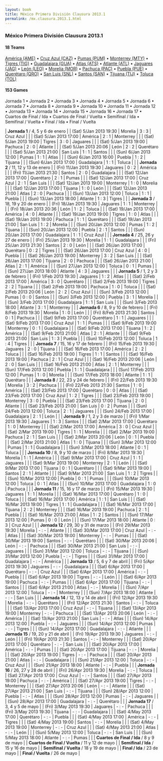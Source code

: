 ```yaml
---
layout: book
title: México Primera División Clausura 2013.1
permalink: /mx.clausura.2013.1.html
---
```



### México Primera División Clausura 2013.1


#### 18 Teams


 [América (AME)](mx.html#america)   •  [Cruz Azul (CAZ)](mx.html#cruzazul)   •  [Pumas (PUM)](mx.html#pumas)   •  [Monterrey (MTY)](mx.html#monterrey)   •  [Tigres (TIG)](mx.html#tigres)   •  [Guadalajara (GUA)](mx.html#chivas)   •  [Atlas (ATS)](mx.html#atlas)   •  [Atlante (ATL)](mx.html#atlante)   •  [Jaguares (JAG)](mx.html#jaguares)   •  [León (LEO)](mx.html#leon)   •  [Morelia (MOR)](mx.html#morelia)   •  [Pachuca (PAC)](mx.html#pachuca)   •  [Puebla (PUE)](mx.html#puebla)   •  [Querétaro (QRO)](mx.html#queretaro)   •  [San Luis (SNL)](mx.html#sanluis)   •  [Santos (SAN)](mx.html#santos)   •  [Tijuana (TIJ)](mx.html#tijuana)   •  [Toluca (TOL)](mx.html#toluca)  


 



#### 153 Games

 Jornada  1 •  Jornada  2 •  Jornada  3 •  Jornada  4 •  Jornada  5 •  Jornada  6 •  Jornada  7 •  Jornada  8 •  Jornada  9 •  Jornada  10 •  Jornada  11 •  Jornada  12 •  Jornada  13 •  Jornada  14 •  Jornada  15 •  Jornada  16 •  Jornada  17 •  Cuartos de Final / Ida •  Cuartos de Final / Vuelta •  Semifinal / Ida •  Semifinal / Vuelta •  Final / Ida •  Final / Vuelta


| **Jornada  1** / 4, 5 y 6 de enero |
| (Sat) 5/Jan 2013 19:30 | Morelia | 3 : 3 | Cruz Azul |  |
| (Sat) 5/Jan 2013 17:00 | América | 2 : 1 | Monterrey |  |
| (Sat) 5/Jan 2013 19:00 | Tigres | 3 : 0 | Jaguares |  |
| (Sat) 5/Jan 2013 19:00 | Pachuca | 2 : 0 | Atlante |  |
| (Sat) 5/Jan 2013 20:06 | León | 2 : 2 | Querétaro |  |
| (Sat) 5/Jan 2013 21:00 | San Luis | 1 : 1 | Santos |  |
| (Sun) 6/Jan 2013 12:00 | Pumas | 1 : 1 | Atlas |  |
| (Sun) 6/Jan 2013 16:00 | Puebla | 1 : 2 | Tijuana |  |
| (Sun) 6/Jan 2013 17:00 | Guadalajara | 1 : 1 | Toluca |  |
| **Jornada  2** / 11, 12 y 13 de enero |
| (Fri) 11/Jan 2013 19:30 | Jaguares | 0 : 2 | América |  |
| (Fri) 11/Jan 2013 21:30 | Santos | 2 : 0 | Guadalajara |  |
| (Sat) 12/Jan 2013 17:00 | Querétaro | 2 : 1 | Pumas |  |
| (Sat) 12/Jan 2013 17:00 | Cruz Azul | 2 : 1 | San Luis |  |
| (Sat) 12/Jan 2013 19:00 | Monterrey | 1 : 0 | Morelia |  |
| (Sat) 12/Jan 2013 17:00 | Tijuana | 1 : 0 | León |  |
| (Sat) 12/Jan 2013 21:00 | Atlas | 2 : 0 | Pachuca |  |
| (Sun) 13/Jan 2013 12:00 | Toluca | 1 : 1 | Puebla |  |
| (Sun) 13/Jan 2013 18:00 | Atlante | 1 : 3 | Tigres |  |
| **Jornada  3** / 18, 19 y 20 de enero |
| (Fri) 18/Jan 2013 19:30 | Jaguares | 1 : 1 | Monterrey |  |
| (Fri) 18/Jan 2013 20:36 | León | 1 : 2 | Toluca |  |
| (Sat) 19/Jan 2013 17:00 | América | 4 : 0 | Atlante |  |
| (Sat) 19/Jan 2013 19:00 | Tigres | 1 : 0 | Atlas |  |
| (Sat) 19/Jan 2013 19:00 | Pachuca | 1 : 1 | Querétaro |  |
| (Sat) 19/Jan 2013 21:00 | San Luis | 1 : 2 | Morelia |  |
| (Sun) 20/Jan 2013 12:00 | Pumas | 1 : 2 | Tijuana |  |
| (Sun) 20/Jan 2013 12:00 | Puebla | 2 : 1 | Santos |  |
| (Sun) 20/Jan 2013 17:00 | Guadalajara | 1 : 1 | Cruz Azul |  |
| **Jornada  4** / 25, 26 y 27 de enero |
| (Fri) 25/Jan 2013 19:30 | Morelia | 1 : 1 | Guadalajara |  |
| (Fri) 25/Jan 2013 21:30 | Santos | 2 : 0 | León |  |
| (Sat) 26/Jan 2013 17:00 | Querétaro | 0 : 2 | Tigres |  |
| (Sat) 26/Jan 2013 17:00 | Cruz Azul | 4 : 0 | Puebla |  |
| (Sat) 26/Jan 2013 19:00 | Monterrey | 3 : 2 | San Luis |  |
| (Sat) 26/Jan 2013 17:00 | Tijuana | 2 : 0 | Pachuca |  |
| (Sat) 26/Jan 2013 21:00 | Atlas | 2 : 1 | América |  |
| (Sun) 27/Jan 2013 12:00 | Toluca | 0 : 1 | Pumas |  |
| (Sun) 27/Jan 2013 18:00 | Atlante | 4 : 3 | Jaguares |  |
| **Jornada  5** / 1, 2 y 3 de febrero |
| (Fri) 1/Feb 2013 19:30 | Jaguares | 1 : 2 | Atlas |  |
| (Sat) 2/Feb 2013 17:00 | América | 3 : 0 | Querétaro |  |
| (Sat) 2/Feb 2013 19:00 | Tigres | 2 : 2 | Tijuana |  |
| (Sat) 2/Feb 2013 19:00 | Pachuca | 1 : 0 | Toluca |  |
| (Sat) 2/Feb 2013 20:06 | León | 2 : 2 | Cruz Azul |  |
| (Sun) 3/Feb 2013 12:00 | Pumas | 0 : 0 | Santos |  |
| (Sun) 3/Feb 2013 12:00 | Puebla | 3 : 1 | Morelia |  |
| (Sun) 3/Feb 2013 17:00 | Guadalajara | 1 : 1 | San Luis |  |
| (Sun) 3/Feb 2013 18:00 | Atlante | 3 : 1 | Monterrey |  |
| **Jornada  6** / 8, 9 y 10 de febrero |
| (Fri) 8/Feb 2013 19:30 | Morelia | 1 : 0 | León |  |
| (Fri) 8/Feb 2013 21:30 | Santos | 0 : 1 | Pachuca |  |
| (Sat) 9/Feb 2013 17:00 | Querétaro | 1 : 1 | Jaguares |  |
| (Sat) 9/Feb 2013 17:00 | Cruz Azul | 1 : 1 | Pumas |  |
| (Sat) 9/Feb 2013 19:00 | Monterrey | 0 : 1 | Guadalajara |  |
| (Sat) 9/Feb 2013 17:00 | Tijuana | 1 : 2 | América |  |
| (Sat) 9/Feb 2013 21:00 | Atlas | 2 : 1 | Atlante |  |
| (Sat) 9/Feb 2013 21:00 | San Luis | 1 : 3 | Puebla |  |
| (Sun) 10/Feb 2013 12:00 | Toluca | 1 : 4 | Tigres |  |
| **Jornada  7** / 15, 16 y 17 de febrero |
| (Fri) 15/Feb 2013 19:30 | Jaguares | 2 : 0 | Tijuana |  |
| (Sat) 16/Feb 2013 17:00 | América | 2 : 2 | Toluca |  |
| (Sat) 16/Feb 2013 19:00 | Tigres | 1 : 1 | Santos |  |
| (Sat) 16/Feb 2013 19:00 | Pachuca | 2 : 1 | Cruz Azul |  |
| (Sat) 16/Feb 2013 20:06 | León | 2 : 0 | San Luis |  |
| (Sat) 16/Feb 2013 21:00 | Atlas | 2 : 1 | Monterrey |  |
| (Sun) 17/Feb 2013 12:00 | Puebla | 1 : 1 | Guadalajara |  |
| (Sun) 17/Feb 2013 12:00 | Pumas | 1 : 0 | Morelia |  |
| (Sun) 17/Feb 2013 18:00 | Atlante | 1 : 1 | Querétaro |  |
| **Jornada  8** / 22, 23 y 24 de febrero |
| (Fri) 22/Feb 2013 19:30 | Morelia | 3 : 2 | Pachuca |  |
| (Fri) 22/Feb 2013 21:30 | Santos | 1 : 0 | América |  |
| (Sat) 23/Feb 2013 17:00 | Querétaro | 0 : 0 | Atlas |  |
| (Sat) 23/Feb 2013 17:00 | Cruz Azul | 1 : 2 | Tigres |  |
| (Sat) 23/Feb 2013 19:00 | Monterrey | 3 : 0 | Puebla |  |
| (Sat) 23/Feb 2013 17:00 | Tijuana | 2 : 0 | Atlante |  |
| (Sat) 23/Feb 2013 21:00 | San Luis | 0 : 2 | Pumas |  |
| (Sun) 24/Feb 2013 12:00 | Toluca | 2 : 1 | Jaguares |  |
| (Sun) 24/Feb 2013 17:00 | Guadalajara | 2 : 1 | León |  |
| **Jornada  9** / 1, 2 y 3 de marzo |
| (Fri) 1/Mar 2013 19:30 | Jaguares | 1 : 3 | Santos |  |
| (Sat) 2/Mar 2013 17:00 | Querétaro | 1 : 0 | Monterrey |  |
| (Sat) 2/Mar 2013 17:00 | América | 3 : 0 | Cruz Azul |  |
| (Sat) 2/Mar 2013 19:00 | Tigres | 1 : 1 | Morelia |  |
| (Sat) 2/Mar 2013 19:00 | Pachuca | 2 : 1 | San Luis |  |
| (Sat) 2/Mar 2013 20:06 | León | 0 : 1 | Puebla |  |
| (Sat) 2/Mar 2013 21:00 | Atlas | 1 : 0 | Tijuana |  |
| (Sun) 3/Mar 2013 12:00 | Pumas | 1 : 1 | Guadalajara |  |
| (Sun) 3/Mar 2013 18:00 | Atlante | 0 : 1 | Toluca |  |
| **Jornada  10** / 8, 9 y 10 de marzo |
| (Fri) 8/Mar 2013 19:30 | Morelia | 1 : 1 | América |  |
| (Sat) 9/Mar 2013 17:00 | Cruz Azul | 1 : 1 | Jaguares |  |
| (Sat) 9/Mar 2013 19:00 | Monterrey | 2 : 1 | León |  |
| (Sat) 9/Mar 2013 17:00 | Tijuana | 0 : 1 | Querétaro |  |
| (Sat) 9/Mar 2013 19:00 | Santos | 2 : 1 | Atlante |  |
| (Sat) 9/Mar 2013 21:00 | San Luis | 1 : 2 | Tigres |  |
| (Sun) 10/Mar 2013 12:00 | Puebla | 0 : 1 | Pumas |  |
| (Sun) 10/Mar 2013 12:00 | Toluca | 0 : 1 | Atlas |  |
| (Sun) 10/Mar 2013 17:00 | Guadalajara | 1 : 0 | Pachuca |  |
| **Jornada  11** / 15, 16 y 17 de marzo |
| (Fri) 15/Mar 2013 19:30 | Jaguares | 1 : 1 | Morelia |  |
| (Sat) 16/Mar 2013 17:00 | Querétaro | 1 : 0 | Toluca |  |
| (Sat) 16/Mar 2013 17:00 | América | 1 : 1 | San Luis |  |
| (Sat) 16/Mar 2013 19:00 | Tigres | 1 : 1 | Guadalajara |  |
| (Sat) 16/Mar 2013 17:00 | Tijuana | 2 : 2 | Monterrey |  |
| (Sat) 16/Mar 2013 19:00 | Pachuca | 2 : 1 | Puebla |  |
| (Sat) 16/Mar 2013 21:00 | Atlas | 1 : 2 | Santos |  |
| (Sun) 17/Mar 2013 12:00 | Pumas | 0 : 0 | León |  |
| (Sun) 17/Mar 2013 18:00 | Atlante | 0 : 3 | Cruz Azul |  |
| **Jornada  12** / 29, 30 y 31 de marzo |
| (Fri) 29/Mar 2013 19:30 | Morelia | - : - | Atlante |  |
| (Sat) 30/Mar 2013 17:00 | Cruz Azul | - : - | Atlas |  |
| (Sat) 30/Mar 2013 19:00 | Monterrey | - : - | Pumas |  |
| (Sat) 30/Mar 2013 19:00 | Santos | - : - | Querétaro |  |
| (Sat) 30/Mar 2013 20:06 | León | - : - | Pachuca |  |
| (Sat) 30/Mar 2013 21:00 | San Luis | - : - | Jaguares |  |
| (Sun) 31/Mar 2013 12:00 | Toluca | - : - | Tijuana |  |
| (Sun) 31/Mar 2013 12:00 | Puebla | - : - | Tigres |  |
| (Sun) 31/Mar 2013 17:00 | Guadalajara | - : - | América |  |
| **Jornada  13** / 5, 6 y 7 de abril |
| (Fri) 5/Apr 2013 19:30 | Jaguares | - : - | Guadalajara |  |
| (Sat) 6/Apr 2013 17:00 | Querétaro | - : - | Cruz Azul |  |
| (Sat) 6/Apr 2013 17:00 | América | - : - | Puebla |  |
| (Sat) 6/Apr 2013 19:00 | Tigres | - : - | León |  |
| (Sat) 6/Apr 2013 19:00 | Pachuca | - : - | Pumas |  |
| (Sat) 6/Apr 2013 17:00 | Tijuana | - : - | Santos |  |
| (Sat) 6/Apr 2013 21:00 | Atlas | - : - | Morelia |  |
| (Sun) 7/Apr 2013 12:00 | Toluca | - : - | Monterrey |  |
| (Sun) 7/Apr 2013 18:00 | Atlante | - : - | San Luis |  |
| **Jornada  14** / 12, 13 y 14 de abril |
| (Fri) 12/Apr 2013 19:30 | Morelia | - : - | Querétaro |  |
| (Fri) 12/Apr 2013 21:30 | Santos | - : - | Toluca |  |
| (Sat) 13/Apr 2013 17:00 | Cruz Azul | - : - | Tijuana |  |
| (Sat) 13/Apr 2013 19:00 | Monterrey | - : - | Pachuca |  |
| (Sat) 13/Apr 2013 20:06 | León | - : - | América |  |
| (Sat) 13/Apr 2013 21:00 | San Luis | - : - | Atlas |  |
| (Sun) 14/Apr 2013 12:00 | Puebla | - : - | Jaguares |  |
| (Sun) 14/Apr 2013 12:00 | Pumas | - : - | Tigres |  |
| (Sun) 14/Apr 2013 17:00 | Guadalajara | - : - | Atlante |  |
| **Jornada  15** / 19, 20 y 21 de abril |
| (Fri) 19/Apr 2013 19:30 | Jaguares | - : - | León |  |
| (Fri) 19/Apr 2013 21:30 | Santos | - : - | Monterrey |  |
| (Sat) 20/Apr 2013 17:00 | Querétaro | - : - | San Luis |  |
| (Sat) 20/Apr 2013 17:00 | América | - : - | Pumas |  |
| (Sat) 20/Apr 2013 17:00 | Tijuana | - : - | Morelia |  |
| (Sat) 20/Apr 2013 19:00 | Tigres | - : - | Pachuca |  |
| (Sat) 20/Apr 2013 21:00 | Atlas | - : - | Guadalajara |  |
| (Sun) 21/Apr 2013 12:00 | Toluca | - : - | Cruz Azul |  |
| (Sun) 21/Apr 2013 18:00 | Atlante | - : - | Puebla |  |
| **Jornada  16** / 26, 27 y 28 de abril |
| (Fri) 26/Apr 2013 19:30 | Morelia | - : - | Toluca |  |
| (Sat) 27/Apr 2013 17:00 | Cruz Azul | - : - | Santos |  |
| (Sat) 27/Apr 2013 19:00 | Pachuca | - : - | América |  |
| (Sat) 27/Apr 2013 19:00 | Tigres | - : - | Monterrey |  |
| (Sat) 27/Apr 2013 20:06 | León | - : - | Atlante |  |
| (Sat) 27/Apr 2013 21:00 | San Luis | - : - | Tijuana |  |
| (Sun) 28/Apr 2013 12:00 | Puebla | - : - | Atlas |  |
| (Sun) 28/Apr 2013 12:00 | Pumas | - : - | Jaguares |  |
| (Sun) 28/Apr 2013 17:00 | Guadalajara | - : - | Querétaro |  |
| **Jornada  17** / 3, 4 y 5 de mayo |
| (Fri) 3/May 2013 19:30 | Jaguares | - : - | Pachuca |  |
| (Fri) 3/May 2013 19:30 | Tijuana | - : - | Guadalajara |  |
| (Sat) 4/May 2013 17:00 | Querétaro | - : - | Puebla |  |
| (Sat) 4/May 2013 17:00 | América | - : - | Tigres |  |
| (Sat) 4/May 2013 19:00 | Santos | - : - | Morelia |  |
| (Sat) 4/May 2013 19:00 | Monterrey | - : - | Cruz Azul |  |
| (Sat) 4/May 2013 21:00 | Atlas | - : - | León |  |
| (Sun) 5/May 2013 12:00 | Toluca | - : - | San Luis |  |
| (Sun) 5/May 2013 18:00 | Atlante | - : - | Pumas |  |
| **Cuartos de Final / Ida** / 8 y 9 de mayo |
| **Cuartos de Final / Vuelta** / 11 y 12 de mayo |
| **Semifinal / Ida** / 15 y 16 de mayo |
| **Semifinal / Vuelta** / 18 y 19 de mayo |
| **Final / Ida** / 23 de mayo |
| **Final / Vuelta** / 26 de mayo |
